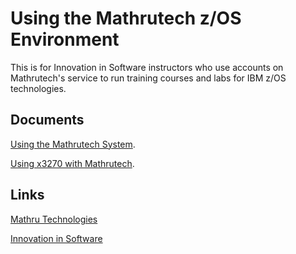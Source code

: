 # Using the Mathrutech z/OS Environment

This is for Innovation in Software instructors who use accounts on Mathrutech's service to run training courses and labs for IBM z/OS technologies. 

## Documents 

[Using the Mathrutech System](docs/Using_the_Mathrutech_system.md). 

[Using x3270 with Mathrutech](docs/Using_x3270_with_Mathrutech.md).

## Links 

[Mathru Technologies](https://mathrutech.com/)

[Innovation in Software](https://www.innovationinsoftware.com/)


